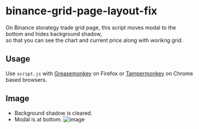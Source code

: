 # binance-grid-page-layout-fix
On Binance storategy trade grid page, this script moves modal to the bottom and hides background shadow,<br>
so that you can see the chart and current price along with worikng grid.

## Usage
Use `script.js` with [Greasemonkey](https://addons.mozilla.org/en-US/firefox/addon/greasemonkey/) on Firefox or [Tampermonkey](https://chrome.google.com/webstore/detail/tampermonkey/dhdgffkkebhmkfjojejmpbldmpobfkfo?hl=en) on Chrome based browsers.

## Image
- Background shadow is cleared.
- Modal is at bottom.
![image](https://user-images.githubusercontent.com/33177050/140255718-659ad311-b5e0-4978-a18b-d346830e44da.png)

